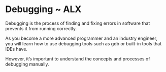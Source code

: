 #  Debugging ~ ALX

Debugging is the process of finding and fixing errors in software that prevents it from running correctly. 

As you become a more advanced programmer and an industry engineer, you will learn how to use debugging tools such as gdb or built-in tools that IDEs have. 

However, it’s important to understand the concepts and processes of debugging manually.
